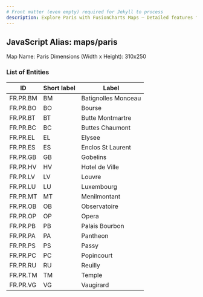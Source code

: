 ```yaml
---
# Front matter (even empty) required for Jekyll to process
description: Explore Paris with FusionCharts Maps – Detailed features for seamless integration. Try now & enhance your data visualization today! 
---
```


## JavaScript Alias: maps/paris

Map Name: Paris
Dimensions (Width x Height): 310x250





### List of Entities

ID | Short label | Label
---|---|---|
FR.PR.BM|BM|Batignolles Monceau
FR.PR.BO|BO|Bourse
FR.PR.BT|BT|Butte Montmartre
FR.PR.BC|BC|Buttes Chaumont
FR.PR.EL|EL|Elysee
FR.PR.ES|ES|Enclos St Laurent
FR.PR.GB|GB|Gobelins
FR.PR.HV|HV|Hotel de Ville
FR.PR.LV|LV|Louvre
FR.PR.LU|LU|Luxembourg
FR.PR.MT|MT|Menilmontant
FR.PR.OB|OB|Observatoire
FR.PR.OP|OP|Opera
FR.PR.PB|PB|Palais Bourbon
FR.PR.PA|PA|Pantheon
FR.PR.PS|PS|Passy
FR.PR.PC|PC|Popincourt
FR.PR.RU|RU|Reuilly
FR.PR.TM|TM|Temple
FR.PR.VG|VG|Vaugirard

